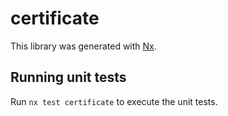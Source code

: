 # certificate

This library was generated with [Nx](https://nx.dev).

## Running unit tests

Run `nx test certificate` to execute the unit tests.
